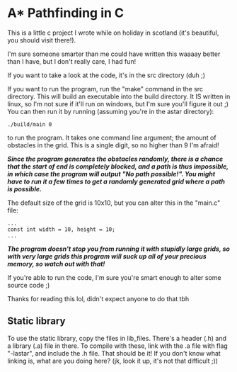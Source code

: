 # A* Pathfinding in C

This is a little c project I wrote while on holiday in scotland (it's beautiful, 
you should visit there!).

I'm sure someone smarter than me could have written this waaaay better than I
have, but I don't really care, I had fun!

If you want to take a look at the code, it's in the src directory (duh ;)

If you want to run the program, run the "make" command in the src directory. This will
build an executable into the build directory. It IS written in linux, so I'm not sure if 
it'll run on windows, but I'm sure you'll figure it out ;)
You can then run it by running (assuming you're in the astar directory):

```
./build/main 0
```

to run the program.
It takes one command line argument; the amount of obstacles in the grid.
This is a single digit, so no higher than 9 I'm afraid!

***Since the program generates the obstacles randomly, there is a chance that the start of end is
completely blocked, and a path is thus impossible, in which case the program will output "No path possible!". 
You might have to run it a few times to get a randomly generated grid where a path is possible.***

The default size of the grid is 10x10, but you can alter this in the "main.c" file:

```
...
const int width = 10, height = 10;
...
```

***The program doesn't stop you from running it with stupidly large grids, so with very
large grids this program will suck up all of your precious memory, so watch out with that!***

If you're able to run the code, I'm sure you're smart enough to alter some source code ;)

Thanks for reading this lol, didn't expect anyone to do that tbh

## Static library

To use the static library, copy the files in lib_files. There's a header (.h) and a library (.a) file in there.
To compile with these, link with the .a file with flag "-lastar", and include the .h file. That should be it!
If you don't know what linking is, what are you doing here? (jk, look it up, it's not that difficult ;))